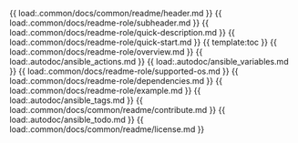 {{ load:.common/docs/common/readme/header.md }}
{{ load:.common/docs/readme-role/subheader.md }}
{{ load:.common/docs/readme-role/quick-description.md }}
{{ load:.common/docs/readme-role/quick-start.md }}
{{ template:toc }}
{{ load:.common/docs/readme-role/overview.md }}
{{ load:.autodoc/ansible_actions.md }}
{{ load:.autodoc/ansible_variables.md }}
{{ load:.common/docs/readme-role/supported-os.md }}
{{ load:.common/docs/readme-role/dependencies.md }}
{{ load:.common/docs/readme-role/example.md }}
{{ load:.autodoc/ansible_tags.md }}
{{ load:.common/docs/common/readme/contribute.md }}
{{ load:.autodoc/ansible_todo.md }}
{{ load:.common/docs/common/readme/license.md }}
